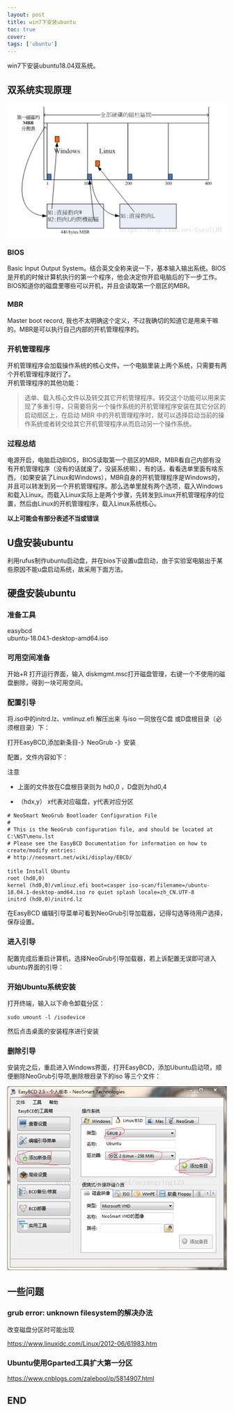 ```yaml
---
layout: post
title: win7下安装ubuntu
toc: true
cover: 
tags: ['ubuntu']
---
```

win7下安装ubuntu18.04双系统。
<!-- more -->
## 双系统实现原理

![](/assets/img/2018-10/Dual-system-principle.jpg)

### BIOS  
Basic Input Output System。结合英文全称来说一下，基本输入输出系统。BIOS 是开机的时候计算机执行的第一个程序，他会决定你开启电脑后的下一步工作。BIOS知道你的磁盘里哪些可以开机，并且会读取第一个扇区的MBR。

### MBR  
Master boot record, 我也不太明确这个定义，不过我确切的知道它是用来干嘛的。MBR是可以执行自己内部的开机管理程序的。

### 开机管理程序  
开机管理程序会加载操作系统的核心文件。一个电脑里装上两个系统，只需要有两个开机管理程序就行了。   
开机管理程序的其他功能：  
>选单、载入核心文件以及转交其它开机管理程序。转交这个功能可以用来实现了多重引导，只需要将另一个操作系统的开机管理程序安装在其它分区的启动扇区上，在启动 MBR 中的开机管理程序时，就可以选择启动当前的操作系统或者转交给其它开机管理程序从而启动另一个操作系统。

### 过程总结  
电源开启，电脑启动BIOS，BIOS读取第一个扇区的MBR，MBR看自己内部有没有开机管理程序（没有的话就废了，没装系统嘛），有的话，看看选单里面有啥东西，（如果安装了Linux和Windows），MBR自身的开机管理程序是Windows的，并且可以转发到另一个开机管理程序。那么选单里就有两个选项，载入Windows和载入Linux。而载入Linux实际上是两个步骤，先转发到Linux开机管理程序的位置，然后由Linux的开机管理程序，载入Linux系统核心。

**以上可能会有部分表述不当或错误**


## U盘安装ubuntu

利用rufus制作ubuntu启动盘，并在bios下设置u盘启动，由于实验室电脑出于某些原因不能u盘启动系统，故采用下面方法。

## 硬盘安装ubuntu

### 准备工具
easybcd  
ubuntu-18.04.1-desktop-amd64.iso

### 可用空间准备  
开始+R 打开运行界面，输入 diskmgmt.msc打开磁盘管理，右键一个不使用的磁盘删除，得到一块可用空间。

### 配置引导

将.iso中的initrd.lz、vmlinuz.efi 解压出来 与iso 一同放在C盘 或D盘根目录（必须根目录）下：

打开EasyBCD,添加新条目-》NeoGrub -》安装

配置，文件内容如下：

注意

* 上面的文件放在C盘根目录则为 hd0,0 ，D盘则为hd0,4

* （hdx,y） x代表对应磁盘，y代表对应分区

```
# NeoSmart NeoGrub Bootloader Configuration File
#
# This is the NeoGrub configuration file, and should be located at C:\NST\menu.lst
# Please see the EasyBCD Documentation for information on how to create/modify entries:
# http://neosmart.net/wiki/display/EBCD/
 
title Install Ubuntu 
root (hd0,0) 
kernel (hd0,0)/vmlinuz.efi boot=casper iso-scan/filename=/ubuntu-18.04.1-desktop-amd64.iso ro quiet splash locale=zh_CN.UTF-8 
initrd (hd0,0)/initrd.lz
```

在EasyBCD 编辑引导菜单可看到NeoGrub引导加载器，记得勾选等待用户选择，保存设置。

### 进入引导

配置完成后重启计算机，选择NeoGrub引导加载器，若上诉配置无误即可进入ubuntu界面的引导：

### 开始Ubuntu系统安装

打开终端，输入以下命令卸载分区：
```
sudo umount -l /isodevice
```

然后点击桌面的安装程序进行安装

### 删除引导

安装完之后，重启进入Windows界面，打开EasyBCD，添加Ubuntu启动项，顺便删除NeoGrub引导项,删除根目录下的iso 等三个文件：

![](/assets/img/2018-10/Boot-interface.png)

## 一些问题

### grub error: unknown filesystem的解决办法
改变磁盘分区时可能出现

https://www.linuxidc.com/Linux/2012-06/61983.htm

### Ubuntu使用Gparted工具扩大第一分区

https://www.cnblogs.com/zalebool/p/5814907.html

## END





